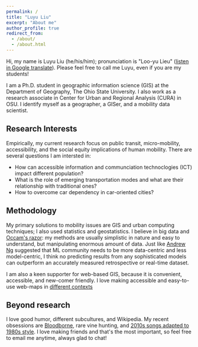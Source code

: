 ```yaml
---
permalink: /
title: "Luyu Liu"
excerpt: "About me"
author_profile: true
redirect_from: 
  - /about/
  - /about.html
---
```


Hi, my name is Luyu Liu (he/his/him); pronunciation is "Loo-yu Lieu" ([listen in Google translate](https://translate.google.com/?sl=en&tl=ru&text=loo-yu%20leiu&op=translate)). Please feel free to call me Luyu, even if you are my students!

I am a Ph.D. student in geographic information science (GIS) at the Department of Geography, The Ohio State University. I also work as a research associate in Center for Urban and Regional Analysis (CURA) in OSU. I identify myself as a geographer, a GISer, and a mobility data scientist.


## Research Interests
Empirically, my current research focus on public transit, micro-mobility, accessibility, and the social equity implications of human mobility. There are several questions I am intersted in:
* How can accessible information and communciation technoclogies (ICT) impact different population?
* What is the role of emerging transportation modes and what are their relationship with traditional ones?
* How to overcome car dependency in car-oriented cities?

## Methodology
My primary solutions to mobility issues are GIS and urban computing techniques; I also used statistics and geostatistics. I believe in big data and [Occam's razor](https://en.wikipedia.org/wiki/Occam%27s_razor): my methods are usually simplistic in nature and easy to understand, but manipulating enormous amount of data. Just like [Andrew Ng](https://analyticsindiamag.com/big-data-to-good-data-andrew-ng-urges-ml-community-to-be-more-data-centric-and-less-model-centric/) suggested that ML community needs to be more data-centric and less model-centric, I think no predicting results from any sophisticated models can outperform an accurately measured retrospective or real-time dataset.

I am also a keen supporter for web-based GIS, because it is convenient, accessible, and new-comer friendly. I love making accessible and easy-to-use web-maps in [different contexts](/projects)

## Beyond research
I love good humor, different subcultures, and Wikipedia. My recent obsessions are [Bloodborne](https://en.wikipedia.org/wiki/Bloodborne), rare vine hunting, and [2010s songs adapted to 1980s style](https://www.youtube.com/watch?v=wLjNTTCVat0). I love making friends and that's the most important, so feel free to email me anytime, always glad to chat!